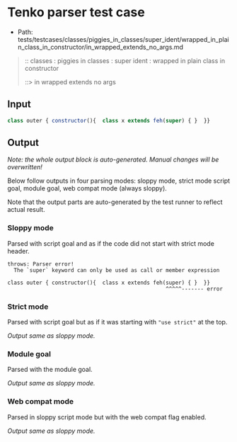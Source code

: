 # Tenko parser test case

- Path: tests/testcases/classes/piggies_in_classes/super_ident/wrapped_in_plain_class_in_constructor/in_wrapped_extends_no_args.md

> :: classes : piggies in classes : super ident : wrapped in plain class in constructor
>
> ::> in wrapped extends no args

## Input

`````js
class outer { constructor(){  class x extends feh(super) { }  }}
`````

## Output

_Note: the whole output block is auto-generated. Manual changes will be overwritten!_

Below follow outputs in four parsing modes: sloppy mode, strict mode script goal, module goal, web compat mode (always sloppy).

Note that the output parts are auto-generated by the test runner to reflect actual result.

### Sloppy mode

Parsed with script goal and as if the code did not start with strict mode header.

`````
throws: Parser error!
  The `super` keyword can only be used as call or member expression

class outer { constructor(){  class x extends feh(super) { }  }}
                                                  ^^^^^------- error
`````

### Strict mode

Parsed with script goal but as if it was starting with `"use strict"` at the top.

_Output same as sloppy mode._

### Module goal

Parsed with the module goal.

_Output same as sloppy mode._

### Web compat mode

Parsed in sloppy script mode but with the web compat flag enabled.

_Output same as sloppy mode._
